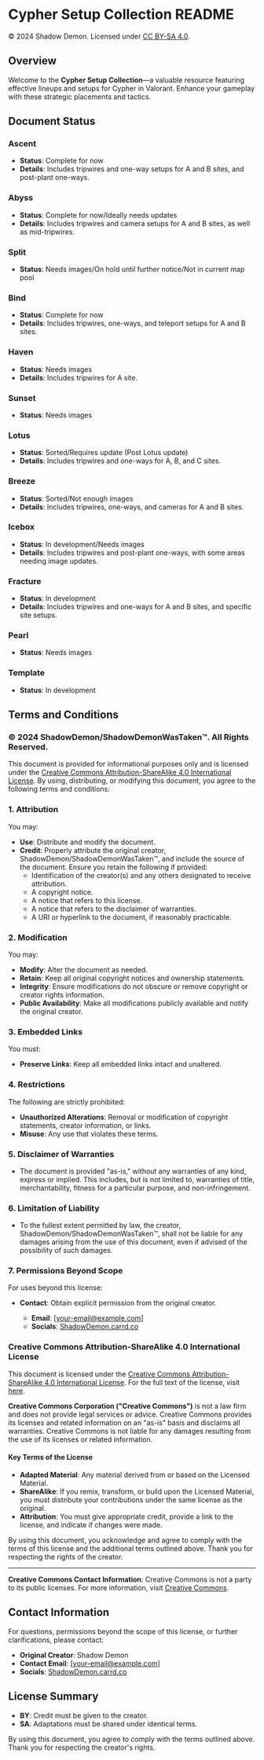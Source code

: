 # Cypher Setup Collection README

© 2024 Shadow Demon. Licensed under [CC BY-SA 4.0](https://creativecommons.org/licenses/by-sa/4.0/).

## Overview

Welcome to the **Cypher Setup Collection**—a valuable resource featuring effective lineups and setups for Cypher in Valorant. Enhance your gameplay with these strategic placements and tactics.

## Document Status

### Ascent
- **Status**: Complete for now
- **Details**: Includes tripwires and one-way setups for A and B sites, and post-plant one-ways.

### Abyss
- **Status**: Complete for now/Ideally needs updates
- **Details**: Includes tripwires and camera setups for A and B sites, as well as mid-tripwires.

### Split
- **Status**: Needs images/On hold until further notice/Not in current map pool

### Bind
- **Status**: Complete for now
- **Details**: Includes tripwires, one-ways, and teleport setups for A and B sites.

### Haven
- **Status**: Needs images
- **Details**: Includes tripwires for A site.

### Sunset
- **Status**: Needs images

### Lotus
- **Status**: Sorted/Requires update (Post Lotus update)
- **Details**: Includes tripwires and one-ways for A, B, and C sites.

### Breeze
- **Status**: Sorted/Not enough images
- **Details**: Includes tripwires, one-ways, and cameras for A and B sites.

### Icebox
- **Status**: In development/Needs images
- **Details**: Includes tripwires and post-plant one-ways, with some areas needing image updates.

### Fracture
- **Status**: In development
- **Details**: Includes tripwires and one-ways for A and B sites, and specific site setups.

### Pearl
- **Status**: Needs images

### Template
- **Status**: In development

## Terms and Conditions

### © 2024 ShadowDemon/ShadowDemonWasTaken™. All Rights Reserved.

This document is provided for informational purposes only and is licensed under the [Creative Commons Attribution-ShareAlike 4.0 International License](https://creativecommons.org/licenses/by-sa/4.0/). By using, distributing, or modifying this document, you agree to the following terms and conditions:

### 1. Attribution

You may:
- **Use**: Distribute and modify the document.
- **Credit**: Properly attribute the original creator, ShadowDemon/ShadowDemonWasTaken™, and include the source of the document. Ensure you retain the following if provided:
  - Identification of the creator(s) and any others designated to receive attribution.
  - A copyright notice.
  - A notice that refers to this license.
  - A notice that refers to the disclaimer of warranties.
  - A URI or hyperlink to the document, if reasonably practicable.

### 2. Modification

You may:
- **Modify**: Alter the document as needed.
- **Retain**: Keep all original copyright notices and ownership statements.
- **Integrity**: Ensure modifications do not obscure or remove copyright or creator rights information.
- **Public Availability**: Make all modifications publicly available and notify the original creator.

### 3. Embedded Links

You must:
- **Preserve Links**: Keep all embedded links intact and unaltered.

### 4. Restrictions

The following are strictly prohibited:
- **Unauthorized Alterations**: Removal or modification of copyright statements, creator information, or links.
- **Misuse**: Any use that violates these terms.

### 5. Disclaimer of Warranties

- The document is provided "as-is," without any warranties of any kind, express or implied. This includes, but is not limited to, warranties of title, merchantability, fitness for a particular purpose, and non-infringement.

### 6. Limitation of Liability

- To the fullest extent permitted by law, the creator, ShadowDemon/ShadowDemonWasTaken™, shall not be liable for any damages arising from the use of this document, even if advised of the possibility of such damages.

### 7. Permissions Beyond Scope

For uses beyond this license:
- **Contact**: Obtain explicit permission from the original creator.

   - **Email**: [your-email@example.com]
   - **Socials**: [ShadowDemon.carrd.co](https://shadowdemon.carrd.co)

### Creative Commons Attribution-ShareAlike 4.0 International License

This document is licensed under the [Creative Commons Attribution-ShareAlike 4.0 International License](https://creativecommons.org/licenses/by-sa/4.0/). For the full text of the license, visit [here](https://creativecommons.org/licenses/by-sa/4.0/legalcode).

**Creative Commons Corporation ("Creative Commons")** is not a law firm and does not provide legal services or advice. Creative Commons provides its licenses and related information on an "as-is" basis and disclaims all warranties. Creative Commons is not liable for any damages resulting from the use of its licenses or related information.

#### Key Terms of the License

- **Adapted Material**: Any material derived from or based on the Licensed Material.
- **ShareAlike**: If you remix, transform, or build upon the Licensed Material, you must distribute your contributions under the same license as the original.
- **Attribution**: You must give appropriate credit, provide a link to the license, and indicate if changes were made.

By using this document, you acknowledge and agree to comply with the terms of this license and the additional terms outlined above. Thank you for respecting the rights of the creator.

---

**Creative Commons Contact Information**: Creative Commons is not a party to its public licenses. For more information, visit [Creative Commons](https://creativecommons.org).

## Contact Information

For questions, permissions beyond the scope of this license, or further clarifications, please contact:

- **Original Creator**: Shadow Demon
- **Contact Email**: [your-email@example.com]
- **Socials**: [ShadowDemon.carrd.co](https://shadowdemon.carrd.co)

## License Summary

- **BY**: Credit must be given to the creator.
- **SA**: Adaptations must be shared under identical terms.

By using this document, you agree to comply with the terms outlined above. Thank you for respecting the creator's rights.
